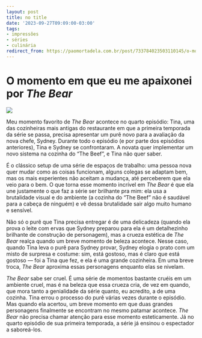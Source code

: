 ```yaml
---
layout: post
title: no title
date: '2023-09-27T09:09:00-03:00'
tags:
- impressões
- séries
- culinária
redirect_from: https://paomortadela.com.br/post/733784023503110145/o-momento-em-que-eu-me-apaixonei-por-the-bear
---
```

# O momento em que eu me apaixonei por _The Bear_

![](https://64.media.tumblr.com/70d6f25aacf8e9861100ea7ab956d116/9beaa26757e8b9c1-90/s640x960/4ea71f02ac6c140739d8faf3885fde093398f5e9.jpg)

Meu momento favorito de _The Bear_ acontece no quarto episódio: Tina, uma das cozinheiras mais antigas do restaurante em que a primeira temporada da série se passa, precisa apresentar um purê novo para a avaliação da nova chefe, Sydney. Durante todo o episódio (e por parte dos episódios anteriores), Tina e Sydney se confrontaram. A novata quer implementar um novo sistema na cozinha do “The Beef”, e Tina não quer saber.

É o clássico setup de uma série de espaços de trabalho: uma pessoa nova quer mudar como as coisas funcionam, alguns colegas se adaptam bem, mas os mais experientes não aceitam a mudança, até perceberem que ela veio para o bem. O que torna esse momento incrível em _The Bear_ é que ela une justamente o que faz a série ser brilhante pra mim: ela usa a brutalidade visual e do ambiente (a cozinha do “The Beef” não é saudável para a cabeça de ninguém) e vê dessa brutalidade sair algo muito humano e sensível.

Não só o purê que Tina precisa entregar é de uma delicadeza (quando ela prova o leite com ervas que Sydney preparou para ela é um detalhezinho brilhante de construção de personagem), mas a crueza estética de _The Bear_ realça quando um breve momento de beleza acontece. Nesse caso, quando Tina leva o purê para Sydney provar, Sydney elogia o prato com um misto de surpresa e costume: sim, está gostoso, mas é claro que está gostoso — foi a Tina que fez, e ela é uma grande cozinheira. Em uma breve troca, _The Bear_ aproxima essas personagens enquanto elas se nivelam.

_The Bear_ sabe ser cruel. É uma série de momentos bastante cruéis em um ambiente cruel, mas é na beleza que essa crueza cria, de vez em quando, que mora tanto a genialidade da série quanto, eu acredito, a de uma cozinha. Tina errou o processo do purê várias vezes durante o episódio. Mas quando ela acertou, um breve momento em que duas grandes personagens finalmente se encontram no mesmo patamar acontece. _The Bear_ não precisa chamar atenção para esse momento esteticamente. Já no quarto episódio de sua primeira temporada, a série já ensinou o espectador a saboreá-los.

